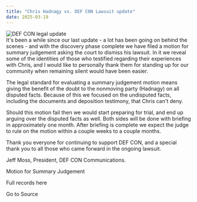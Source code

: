 ```yaml
---
title: "Chris Hadnagy vs. DEF CON Lawsuit update"
date: 2025-03-19
---
```


![DEF CON legal update](https://defcon.org/images/defcon-main/post-images/lawsuit-update.webp)  
It's been a while since our last update - a lot has been going on behind the scenes - and with the discovery phase complete we have filed a motion for summary judgement asking the court to dismiss his lawsuit. In it we reveal some of the identities of those who testified regarding their experiences with Chris, and I would like to personally thank them for standing up for our community when remaining silent would have been easier.  

The legal standard for evaluating a summary judgement motion means giving the benefit of the doubt to the nonmoving party (Hadnagy) on all disputed facts. Because of this we focused on the undisputed facts, including the documents and deposition testimony, that Chris can't deny.

Should this motion fail then we would start preparing for trial, and end up arguing over the disputed facts as well. Both sides will be done with briefing in approximately one month. After briefing is complete we expect the judge to rule on the motion within a couple weeks to a couple months.

Thank you everyone for continuing to support DEF CON, and a special thank you to all those who came forward in the ongoing lawsuit.

Jeff Moss, President, DEF CON Communications.

Motion for Summary Judgement

Full records here

Go to Source
